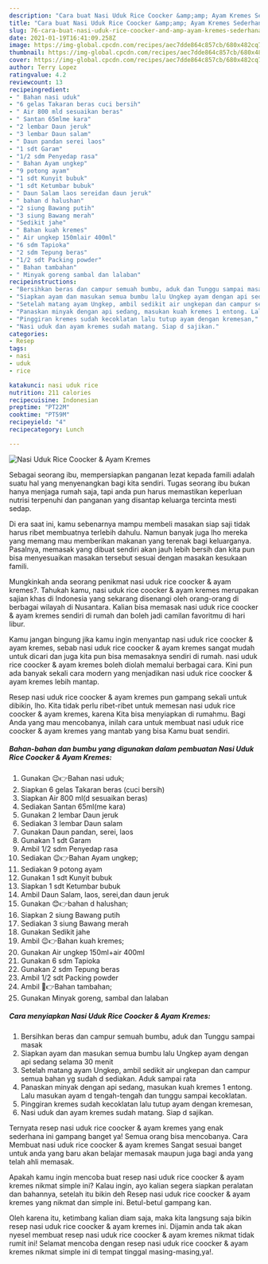 ```yaml
---
description: "Cara buat Nasi Uduk Rice Coocker &amp;amp; Ayam Kremes Sederhana Untuk Jualan"
title: "Cara buat Nasi Uduk Rice Coocker &amp;amp; Ayam Kremes Sederhana Untuk Jualan"
slug: 76-cara-buat-nasi-uduk-rice-coocker-and-amp-ayam-kremes-sederhana-untuk-jualan
date: 2021-01-19T16:41:09.258Z
image: https://img-global.cpcdn.com/recipes/aec7dde864c857cb/680x482cq70/nasi-uduk-rice-coocker-ayam-kremes-foto-resep-utama.jpg
thumbnail: https://img-global.cpcdn.com/recipes/aec7dde864c857cb/680x482cq70/nasi-uduk-rice-coocker-ayam-kremes-foto-resep-utama.jpg
cover: https://img-global.cpcdn.com/recipes/aec7dde864c857cb/680x482cq70/nasi-uduk-rice-coocker-ayam-kremes-foto-resep-utama.jpg
author: Terry Lopez
ratingvalue: 4.2
reviewcount: 13
recipeingredient:
- " Bahan nasi uduk"
- "6 gelas Takaran beras cuci bersih"
- " Air 800 mld sesuaikan beras"
- " Santan 65mlme kara"
- "2 lembar Daun jeruk"
- "3 lembar Daun salam"
- " Daun pandan serei laos"
- "1 sdt Garam"
- "1/2 sdm Penyedap rasa"
- " Bahan Ayam ungkep"
- "9 potong ayam"
- "1 sdt Kunyit bubuk"
- "1 sdt Ketumbar bubuk"
- " Daun Salam laos sereidan daun jeruk"
- " bahan d halushan"
- "2 siung Bawang putih"
- "3 siung Bawang merah"
- "Sedikit jahe"
- " Bahan kuah kremes"
- " Air ungkep 150mlair 400ml"
- "6 sdm Tapioka"
- "2 sdm Tepung beras"
- "1/2 sdt Packing powder"
- " Bahan tambahan"
- " Minyak goreng sambal dan lalaban"
recipeinstructions:
- "Bersihkan beras dan campur semuah bumbu, aduk dan Tunggu sampai masak"
- "Siapkan ayam dan masukan semua bumbu lalu Ungkep ayam dengan api sedang selama 30 menit"
- "Setelah matang ayam Ungkep, ambil sedikit air ungkepan dan campur semua bahan yg sudah d sediakan. Aduk sampai rata"
- "Panaskan minyak dengan api sedang, masukan kuah kremes 1 entong. Lalu masukan ayam d tengah-tengah dan tunggu sampai kecoklatan."
- "Pinggiran kremes sudah kecoklatan lalu tutup ayam dengan kremesan,"
- "Nasi uduk dan ayam kremes sudah matang. Siap d sajikan."
categories:
- Resep
tags:
- nasi
- uduk
- rice

katakunci: nasi uduk rice 
nutrition: 211 calories
recipecuisine: Indonesian
preptime: "PT22M"
cooktime: "PT59M"
recipeyield: "4"
recipecategory: Lunch

---
```



![Nasi Uduk Rice Coocker &amp; Ayam Kremes](https://img-global.cpcdn.com/recipes/aec7dde864c857cb/680x482cq70/nasi-uduk-rice-coocker-ayam-kremes-foto-resep-utama.jpg)

Sebagai seorang ibu, mempersiapkan panganan lezat kepada famili adalah suatu hal yang menyenangkan bagi kita sendiri. Tugas seorang ibu bukan hanya menjaga rumah saja, tapi anda pun harus memastikan keperluan nutrisi terpenuhi dan panganan yang disantap keluarga tercinta mesti sedap.

Di era  saat ini, kamu sebenarnya mampu membeli masakan siap saji tidak harus ribet membuatnya terlebih dahulu. Namun banyak juga lho mereka yang memang mau memberikan makanan yang terenak bagi keluarganya. Pasalnya, memasak yang dibuat sendiri akan jauh lebih bersih dan kita pun bisa menyesuaikan masakan tersebut sesuai dengan masakan kesukaan famili. 



Mungkinkah anda seorang penikmat nasi uduk rice coocker &amp; ayam kremes?. Tahukah kamu, nasi uduk rice coocker &amp; ayam kremes merupakan sajian khas di Indonesia yang sekarang disenangi oleh orang-orang di berbagai wilayah di Nusantara. Kalian bisa memasak nasi uduk rice coocker &amp; ayam kremes sendiri di rumah dan boleh jadi camilan favoritmu di hari libur.

Kamu jangan bingung jika kamu ingin menyantap nasi uduk rice coocker &amp; ayam kremes, sebab nasi uduk rice coocker &amp; ayam kremes sangat mudah untuk dicari dan juga kita pun bisa memasaknya sendiri di rumah. nasi uduk rice coocker &amp; ayam kremes boleh diolah memalui berbagai cara. Kini pun ada banyak sekali cara modern yang menjadikan nasi uduk rice coocker &amp; ayam kremes lebih mantap.

Resep nasi uduk rice coocker &amp; ayam kremes pun gampang sekali untuk dibikin, lho. Kita tidak perlu ribet-ribet untuk memesan nasi uduk rice coocker &amp; ayam kremes, karena Kita bisa menyiapkan di rumahmu. Bagi Anda yang mau mencobanya, inilah cara untuk membuat nasi uduk rice coocker &amp; ayam kremes yang mantab yang bisa Kamu buat sendiri.

<!--inarticleads1-->

##### Bahan-bahan dan bumbu yang digunakan dalam pembuatan Nasi Uduk Rice Coocker &amp; Ayam Kremes:

1. Gunakan  😉👉Bahan nasi uduk;
1. Siapkan 6 gelas Takaran beras (cuci bersih)
1. Siapkan  Air 800 ml(d sesuaikan beras)
1. Sediakan  Santan 65ml(me kara)
1. Gunakan 2 lembar Daun jeruk
1. Sediakan 3 lembar Daun salam
1. Gunakan  Daun pandan, serei, laos
1. Gunakan 1 sdt Garam
1. Ambil 1/2 sdm Penyedap rasa
1. Sediakan  😉👉Bahan Ayam ungkep;
1. Sediakan 9 potong ayam
1. Gunakan 1 sdt Kunyit bubuk
1. Siapkan 1 sdt Ketumbar bubuk
1. Ambil  Daun Salam, laos, serei,dan daun jeruk
1. Gunakan  😊👉bahan d halushan;
1. Siapkan 2 siung Bawang putih
1. Sediakan 3 siung Bawang merah
1. Gunakan Sedikit jahe
1. Ambil  😉👉Bahan kuah kremes;
1. Gunakan  Air ungkep 150ml+air 400ml
1. Gunakan 6 sdm Tapioka
1. Gunakan 2 sdm Tepung beras
1. Ambil 1/2 sdt Packing powder
1. Ambil  🤗👉Bahan tambahan;
1. Gunakan  Minyak goreng, sambal dan lalaban




<!--inarticleads2-->

##### Cara menyiapkan Nasi Uduk Rice Coocker &amp; Ayam Kremes:

1. Bersihkan beras dan campur semuah bumbu, aduk dan Tunggu sampai masak
1. Siapkan ayam dan masukan semua bumbu lalu Ungkep ayam dengan api sedang selama 30 menit
1. Setelah matang ayam Ungkep, ambil sedikit air ungkepan dan campur semua bahan yg sudah d sediakan. Aduk sampai rata
1. Panaskan minyak dengan api sedang, masukan kuah kremes 1 entong. Lalu masukan ayam d tengah-tengah dan tunggu sampai kecoklatan.
1. Pinggiran kremes sudah kecoklatan lalu tutup ayam dengan kremesan,
1. Nasi uduk dan ayam kremes sudah matang. Siap d sajikan.




Ternyata resep nasi uduk rice coocker &amp; ayam kremes yang enak sederhana ini gampang banget ya! Semua orang bisa mencobanya. Cara Membuat nasi uduk rice coocker &amp; ayam kremes Sangat sesuai banget untuk anda yang baru akan belajar memasak maupun juga bagi anda yang telah ahli memasak.

Apakah kamu ingin mencoba buat resep nasi uduk rice coocker &amp; ayam kremes nikmat simple ini? Kalau ingin, ayo kalian segera siapkan peralatan dan bahannya, setelah itu bikin deh Resep nasi uduk rice coocker &amp; ayam kremes yang nikmat dan simple ini. Betul-betul gampang kan. 

Oleh karena itu, ketimbang kalian diam saja, maka kita langsung saja bikin resep nasi uduk rice coocker &amp; ayam kremes ini. Dijamin anda tak akan nyesel membuat resep nasi uduk rice coocker &amp; ayam kremes nikmat tidak rumit ini! Selamat mencoba dengan resep nasi uduk rice coocker &amp; ayam kremes nikmat simple ini di tempat tinggal masing-masing,ya!.

